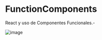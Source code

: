 # FunctionComponents
React y uso de Componentes Funcionales.-


![image](https://github.com/leoptr22/FunctionComponents/assets/110567462/83c9d7b6-2df3-4426-b161-86a7065812e5)


